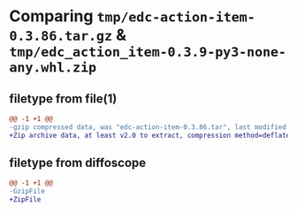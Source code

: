 # Comparing `tmp/edc-action-item-0.3.86.tar.gz` & `tmp/edc_action_item-0.3.9-py3-none-any.whl.zip`

## filetype from file(1)

```diff
@@ -1 +1 @@
-gzip compressed data, was "edc-action-item-0.3.86.tar", last modified: Fri Apr  5 01:31:10 2024, max compression
+Zip archive data, at least v2.0 to extract, compression method=deflate
```

## filetype from diffoscope

```diff
@@ -1 +1 @@
-GzipFile
+ZipFile
```

